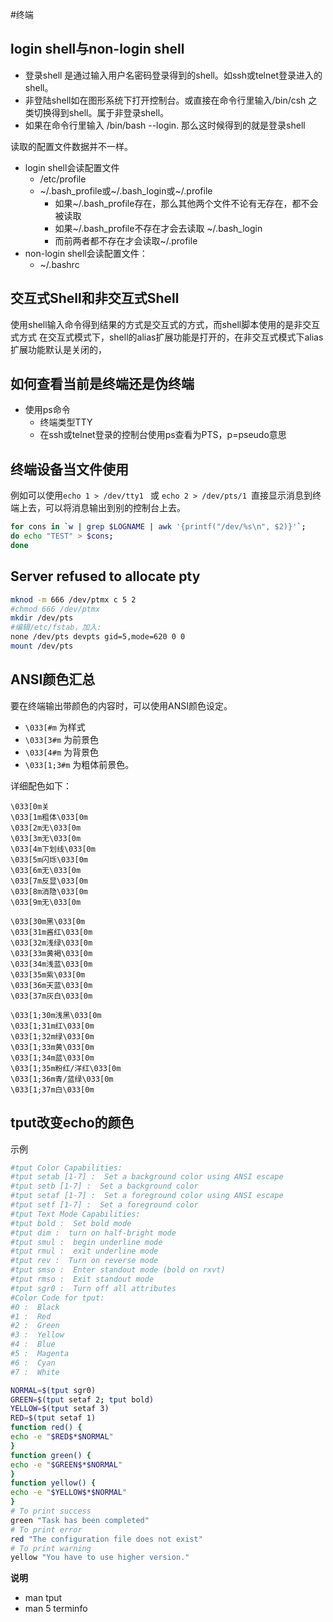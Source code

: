#终端


## login shell与non-login shell
   * 登录shell 是通过输入用户名密码登录得到的shell。如ssh或telnet登录进入的shell。
   * 非登陆shell如在图形系统下打开控制台。或直接在命令行里输入/bin/csh 之类切换得到shell。属于非登录shell。
   * 如果在命令行里输入 /bin/bash --login. 那么这时候得到的就是登录shell

读取的配置文件数据并不一样。

* login shell会读配置文件
   * /etc/profile
   * ~/.bash_profile或~/.bash_login或~/.profile
      * 如果~/.bash_profile存在，那么其他两个文件不论有无存在，都不会被读取
      * 如果~/.bash_profile不存在才会去读取 ~/.bash_login
      * 而前两者都不存在才会读取~/.profile
* non-login shell会读配置文件：
   * ~/.bashrc

## 交互式Shell和非交互式Shell
使用shell输入命令得到结果的方式是交互式的方式，而shell脚本使用的是非交互式方式
在交互式模式下，shell的alias扩展功能是打开的，在非交互式模式下alias扩展功能默认是关闭的，



## 如何查看当前是终端还是伪终端
   * 使用ps命令
       * 终端类型TTY
       * 在ssh或telnet登录的控制台使用ps查看为PTS，p=pseudo意思

## 终端设备当文件使用

例如可以使用`echo 1 > /dev/tty1 ` 或 `echo 2 > /dev/pts/1 `直接显示消息到终端上去，可以将消息输出到别的控制台上去。
```bash
for cons in `w | grep $LOGNAME | awk '{printf("/dev/%s\n", $2)}'`;
do echo "TEST" > $cons;
done
```
## Server refused to allocate pty
```bash
mknod -m 666 /dev/ptmx c 5 2
#chmod 666 /dev/ptmx
mkdir /dev/pts
#编辑/etc/fstab，加入:
none /dev/pts devpts gid=5,mode=620 0 0
mount /dev/pts
```

## ANSI颜色汇总
要在终端输出带颜色的内容时，可以使用ANSI颜色设定。
   * `\033[#m` 为样式
   * `\033[3#m` 为前景色
   * `\033[4#m` 为背景色
   * `\033[1;3#m` 为粗体前景色。

详细配色如下：
```
\033[0m关
\033[1m粗体\033[0m
\033[2m无\033[0m
\033[3m无\033[0m
\033[4m下划线\033[0m
\033[5m闪烁\033[0m
\033[6m无\033[0m
\033[7m反显\033[0m
\033[8m消隐\033[0m
\033[9m无\033[0m

\033[30m黑\033[0m
\033[31m酱红\033[0m
\033[32m浅绿\033[0m
\033[33m黄褐\033[0m
\033[34m浅蓝\033[0m
\033[35m紫\033[0m
\033[36m天蓝\033[0m
\033[37m灰白\033[0m

\033[1;30m浅黑\033[0m
\033[1;31m红\033[0m
\033[1;32m绿\033[0m
\033[1;33m黄\033[0m
\033[1;34m蓝\033[0m
\033[1;35m粉红/洋红\033[0m
\033[1;36m青/蓝绿\033[0m
\033[1;37m白\033[0m
```

## tput改变echo的颜色

示例
```bash
#tput Color Capabilities:
#tput setab [1-7] :  Set a background color using ANSI escape
#tput setb [1-7] :  Set a background color
#tput setaf [1-7] :  Set a foreground color using ANSI escape
#tput setf [1-7] :  Set a foreground color
#tput Text Mode Capabilities:
#tput bold :  Set bold mode
#tput dim :  turn on half-bright mode
#tput smul :  begin underline mode
#tput rmul :  exit underline mode
#tput rev :  Turn on reverse mode
#tput smso :  Enter standout mode (bold on rxvt)
#tput rmso :  Exit standout mode
#tput sgr0 :  Turn off all attributes
#Color Code for tput:
#0 :  Black
#1 :  Red
#2 :  Green
#3 :  Yellow
#4 :  Blue
#5 :  Magenta
#6 :  Cyan
#7 :  White

NORMAL=$(tput sgr0)
GREEN=$(tput setaf 2; tput bold)
YELLOW=$(tput setaf 3)
RED=$(tput setaf 1)
function red() {
echo -e "$RED$*$NORMAL"
}
function green() {
echo -e "$GREEN$*$NORMAL"
}
function yellow() {
echo -e "$YELLOW$*$NORMAL"
}
# To print success
green "Task has been completed"
# To print error
red "The configuration file does not exist"
# To print warning
yellow "You have to use higher version."
```

**说明**
   * man tput   
   * man 5 terminfo   
